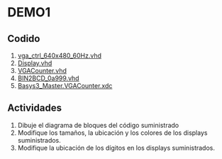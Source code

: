 # DEMO1

## Codido ##

1. [vga_ctrl_640x480_60Hz.vhd](vga_ctrl_640x480_60Hz.vhd)
2. [Display.vhd](Display.vhd)
3. [VGACounter.vhd](VGACounter.vhd)
4. [BIN2BCD_0a999.vhd](BIN2BCD_0a999.vhd)
5. [Basys3_Master.VGACounter.xdc](Basys3_Master.VGACounter.xdc)

## Actividades ##

1. Dibuje el diagrama de bloques del código suministrado
2. Modifique los tamaños, la ubicación y los colores de los displays suministrados.
3. Modifique la ubicación de los dígitos en los displays suministrados.

